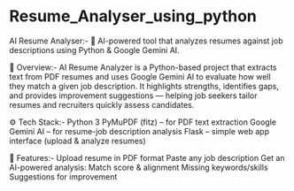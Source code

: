 # Resume_Analyser_using_python

AI Resume Analyser:-
🚀 AI-powered tool that analyzes resumes against job descriptions using Python & Google Gemini AI.

📌 Overview:-
AI Resume Analyzer is a Python-based project that extracts text from PDF resumes and uses Google Gemini AI to evaluate how well they match a given job description. It highlights strengths, identifies gaps, and provides improvement suggestions — helping job seekers tailor resumes and recruiters quickly assess candidates.

⚙️ Tech Stack:-
Python 3
PyMuPDF (fitz) – for PDF text extraction
Google Gemini AI – for resume-job description analysis
Flask – simple web app interface (upload & analyze resumes)

🚀 Features:-
Upload resume in PDF format
Paste any job description
Get an AI-powered analysis:
Match score & alignment
Missing keywords/skills
Suggestions for improvement
